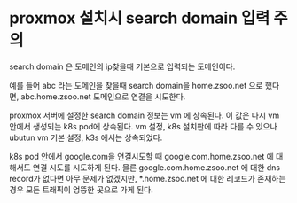 # proxmox 설치시 search domain 입력 주의

search domain 은 도메인의 ip찾을때 기본으로 입력되는 도메인이다.

예를 들어 abc 라는 도메인을 찾을때 search domain을 home.zsoo.net 으로 했다면, abc.home.zsoo.net 도메인으로 연결을 시도한다.

proxmox 서버에 설정한 search domain 정보는 vm 에 상속된다. 이 값은 다시 vm 안에서 생성되는 k8s pod에 상속된다. vm 설정, k8s 설치판에 따라 다를 수 있으나 ubutun vm 기본 설정, k3s 에서는 상속되었다.

k8s pod 안에서 google.com을 연결시도할 때 google.com.home.zsoo.net 에 대해서도 연결 시도를 시도하게 된다. 물론 google.com.home.zsoo.net 에 대한 dns record가 없다면 아무 문제가 없겠지만, *.home.zsoo.net 에 대한 레코드가 존재하는 경우 모든 트래픽이 엉뚱한 곳으로 가게 된다.
